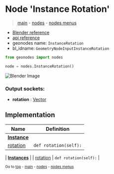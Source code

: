 # Node 'Instance Rotation'

> [main](../structure.md) - [nodes](nodes.md) - [nodes menus](nodes_menus.md)

- [Blender reference](https://docs.blender.org/manual/en/latest/modeling/geometry_nodes/instances/instance_rotation.html)
- [api reference](https://docs.blender.org/api/current/bpy.types.GeometryNodeInputInstanceRotation.html)
- geonodes name: `InstanceRotation`
- bl_idname: `GeometryNodeInputInstanceRotation`

```python
from geonodes import nodes

node = nodes.InstanceRotation()
```

![Blender Image](https://docs.blender.org/manual/en/latest/_images/node-types_GeometryNodeInputInstanceRotation.webp)

### Output sockets:

- **rotation** : [Vector](Vector.md)

## Implementation

| Name | Definition |
|------|------------|
| **[Instance](Instance.md)** |
| [rotation](Instance.md#rotation-property) | `def rotation(self):` |

| **[Instances](Instances.md)** |
| [rotation](Instances.md#rotation-property) | `def rotation(self):` |

<sub>Go to [top](#node-Instance-Rotation) - [main](../structure.md) - [nodes](nodes.md) - [nodes menus](nodes_menus.md)</sub>

